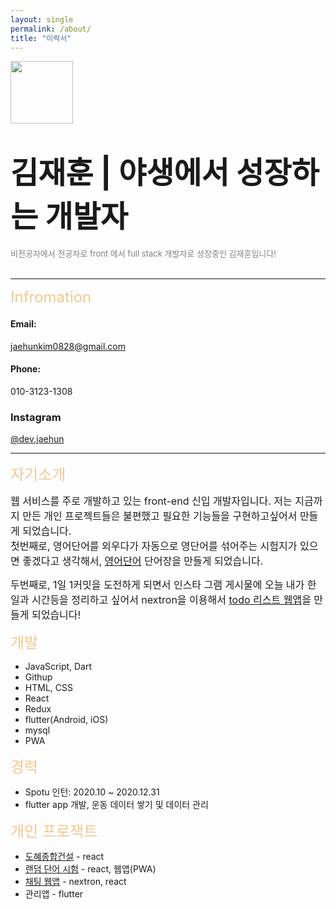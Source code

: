 ```yaml
---
layout: single
permalink: /about/
title: "이력서"
---
```


<img src="https://user-images.githubusercontent.com/67530239/148519069-f793fd6f-b657-4608-a86e-18dce6a2e053.png" width="100" height="100"/>

# <font size='7'>김재훈 | 야생에서 성장하는 개발자</font>

<span style='color: grey'><font size='2'>비전공자에서 전공자로 front 에서 full stack 개발자로 성장중인 김재훈입니다!</font></span>
<br>
<br>

<hr />
<span style='color: #F3C892'><font size='5'>Infromation</font></span>
<br>

#### Email:

jaehunkim0828@gmail.com

#### Phone:

010-3123-1308

### Instagram

[@dev.jaehun](https://www.instagram.com/dev.jaehun/)

<hr />

<span style='color: #F3C892'><font size='5'>자기소개</font></span>

<font size='3'>웹 서비스를 주로 개발하고 있는 front-end 신입 개발자입니다. 저는 지금까지 만든 개인 프로젝트들은 불편했고 필요한 기능들을 구현하고싶어서 만들게 되었습니다.
</font>
<br>
<font size='3'>첫번째로, 영어단어를 외우다가 자동으로 영단어를 섞어주는 시험지가 있으면 좋겠다고 생각해서, [영어단어](https://dailyvocatest.tk/) 단어장을 만들게 되었습니다.</font>

<font size='3'>두번째로, 1일 1커밋을 도전하게 되면서 인스타 그램 게시물에 오늘 내가 한일과 시간등을 정리하고 싶어서 nextron을 이용해서 [todo 리스트 웹앱](https://github.com/jaehunkim0828/nextron-checkwork)을 만들게 되었습니다!</font>
<font size='3'></font>

<span style='color: #F3C892'><font size='5'>개발</font></span>

- JavaScript, Dart
- Githup
- HTML, CSS
- React
- Redux
- flutter(Android, iOS)
- mysql
- PWA

<span style='color: #F3C892'><font size='5'>경력</font></span>

- Spotu 인턴: 2020.10 ~ 2020.12.31
- flutter app 개발, 운동 데이터 쌓기 및 데이터 관리

<span style='color: #F3C892'><font size='5'>개인 프로잭트</font></span>

- [도혜종합건설](http://dohye.co.kr) - react
- [랜덤 단어 시험](https://dailyvocatest.tk) - react, 웹앱(PWA)
- [채팅 웹앱](https://github.com/jaehunkim0828/nextron-chatting) - nextron, react
- 관리앱 - flutter
